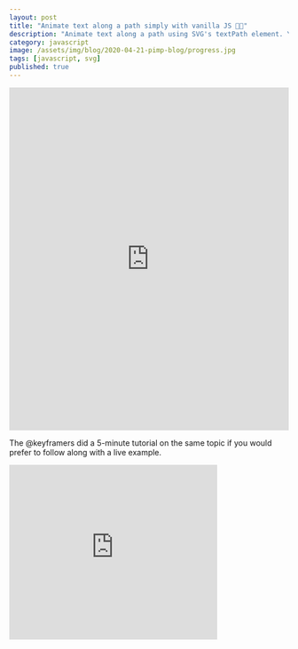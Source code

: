 ```yaml
---
layout: post
title: "Animate text along a path simply with vanilla JS 🐰🎉"
description: "Animate text along a path using SVG's textPath element. You can create some fun effects with this!"
category: javascript
image: /assets/img/blog/2020-04-21-pimp-blog/progress.jpg
tags: [javascript, svg]
published: true
---
```


<iframe height="618" style="width: 100%;" scrolling="no" title="Animate textPath" src="https://codepen.io/robjoeol/embed/pogEXXK?height=618&theme-id=light&default-tab=result" frameborder="no" allowtransparency="true" allowfullscreen="true">
  See the Pen <a href='https://codepen.io/robjoeol/pen/pogEXXK'>Animate textPath</a> by Rob
  (<a href='https://codepen.io/robjoeol'>@robjoeol</a>) on <a href='https://codepen.io'>CodePen</a>.
</iframe>

The @keyframers did a 5-minute tutorial on the same topic if you would prefer to follow along with a live example.

<iframe id="video" width="375" height="315" src="https://www.youtube-nocookie.com/embed/Tae96ze3xwY" frameborder="0" allow="accelerometer; autoplay; encrypted-media; gyroscope; picture-in-picture" allowfullscreen></iframe>